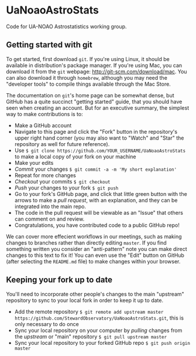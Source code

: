 UaNoaoAstroStats
================
Code for UA-NOAO Astrostatistics working group.


Getting started with git
------------------------
To get started, first download `git`. If you're using Linux, it should be available in distribution's package manager. If you're using Mac, you can download it from the `git` webpage: http://git-scm.com/download/mac. You can also download it through `homebrew`, although you may need the "developer tools" to compile things available through the Mac Store.

The documentation on `git`'s home page can be somewhat dense, but GitHub has a quite succinct "getting started" guide, that you should have seen when creating an account. But for an executive summary, the simplest way to make contributions is to:


  * Make a GitHub account
  * Navigate to this page and click the "Fork" button in the repository's upper right hand corner (you may also want to "Watch" and "Star" the repository as well for future reference).
  * Use `$ git clone https://github.com/YOUR_USERNAME/UaNoaoAstroStats` to make a local copy of your fork on your machine
  * Make your edits
  * *Commit* your changes `$ git commit -a -m 'My short explanation'`
  * Repeat for more changes
  * *Checkout* your commits `$ git checkout`
  * *Push* your changes to your fork `$ git push`
  * Go to your fork's GitHub page, and click that little green button with the arrows to make a *pull request*, with an explanation, and they can be integrated into the main repo.
  * The code in the pull request will be viewable as an "Issue" that others can comment on and review.
  * Congratulations, you have contributed code to a public GitHub repo!
  

We can cover more effecient workflows in our meetings, such as making changes to branches rather than directly editing `master`. If you find something written you consider an "anti-pattern" note you can make direct changes to this text to fix it! You can even use the "Edit" button on GitHub (after selecting the `README.md` file) to make changes within your browser.


Keeping your fork up to date
----------------------------
You'll need to incorporate other people's changes to the main "upstream" repository to sync to your local fork in order to keep it up to date.


  * Add the remote repository `$ git remote add upstream master https://github.com/StewardObservatory/UaNoaoAstroStats.git`, this is only necessary to do once
  * Sync your local repository on your computer by *pulling* changes from the *upstream* or "main" repository `$ git pull upstream master`
  * Sync your local repository to your forked GitHub repo `$ git push origin master`


